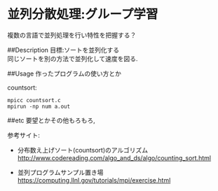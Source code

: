 
並列分散処理:グループ学習
===

複数の言語で並列処理を行い特性を把握する？

##Description
目標:ソートを並列化する  
同じソートを別の方法で並列化して速度を図る.  


##Usage
作ったプログラムの使い方とか  

countsort:  
```
mpicc countsort.c
mpirun -np num a.out
```

##etc
要望とかその他もろもろ,

参考サイト:  
- 分布数え上げソート(countsort)のアルゴリズム  
http://www.codereading.com/algo_and_ds/algo/counting_sort.html

- 並列プログラムサンプル置き場  
https://computing.llnl.gov/tutorials/mpi/exercise.html



